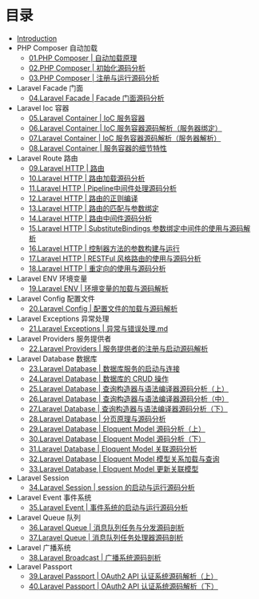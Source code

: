 # 目录

* [Introduction](README.md)
* PHP Composer 自动加载
  * [01.PHP Composer | 自动加载原理](/1.PHP%20Composer%20|%20自动加载原理.md)
  * [02.PHP Composer | 初始化源码分析](/2.PHP%20Composer%20|%20初始化源码分析.md)
  * [03.PHP Composer | 注册与运行源码分析](/3.PHP%20Composer%20|%20注册与运行源码分析.md)
* Laravel Facade 门面
  * [04.Laravel Facade | Facade 门面源码分析](/4.Laravel%20Facade%20|%20Facade%20门面源码分析.md)
* Laravel Ioc 容器
  * [05.Laravel Container | IoC 服务容器](/5.Laravel%20Container%20|%20IoC%20服务容器.md)
  * [06.Laravel Container | IoC 服务容器源码解析（服务器绑定）](/6.Laravel%20Container%20|%20IoC%20服务容器源码解析（服务器绑定）.md)
  * [07.Laravel Container | IoC 服务容器源码解析（服务器解析）](/7.Laravel%20Container%20|%20IoC%20服务容器源码解析（服务器解析）.md)
  * [08.Laravel Container | 服务容器的细节特性](/8.Laravel%20Container%20|%20服务容器的细节特性.md)
* Laravel Route 路由
  * [09.Laravel HTTP | 路由](/9.Laravel%20HTTP%20|%20路由.md)
  * [10.Laravel HTTP | 路由加载源码分析](/10.Laravel%20HTTP%20|%20路由加载源码分析.md)
  * [11.Laravel HTTP | Pipeline中间件处理源码分析](/11.Laravel%20HTTP%20|%20Pipeline中间件处理源码分析.md)
  * [12.Laravel HTTP | 路由的正则编译](/12.Laravel%20HTTP%20|%20路由的正则编译.md)
  * [13.Laravel HTTP | 路由的匹配与参数绑定](/13Laravel%20HTTP%20|%20路由的匹配与参数绑定.md)
  * [14.Laravel HTTP | 路由中间件源码分析](/Laravel%20HTTP%20|%20路由中间件源码分析.md)
  * [15.Laravel HTTP | SubstituteBindings 参数绑定中间件的使用与源码解析](/Laravel%20HTTP%20|%20SubstituteBindings%20参数绑定中间件的使用与源码解析.md)
  * [16.Laravel HTTP | 控制器方法的参数构建与运行](/Laravel%20HTTP%20|%20控制器方法的参数构建与运行.md)
  * [17.Laravel HTTP | RESTFul 风格路由的使用与源码分析](/Laravel%20HTTP%20|%20RESTFul%20风格路由的使用与源码分析.md)
  * [18.Laravel HTTP | 重定向的使用与源码分析](/Laravel%20HTTP%20|%20重定向的使用与源码分析.md)
* Laravel ENV 环境变量
  * [19.Laravel ENV | 环境变量的加载与源码解析](/Laravel%20ENV%20|%20环境变量的加载与源码解析.md)
* Laravel Config 配置文件
  * [20.Laravel Config | 配置文件的加载与源码解析](/Laravel%20Config%20|%20配置文件的加载与源码解析.md)
* Laravel Exceptions 异常处理
  * [21.Laravel Exceptions | 异常与错误处理.md](/Laravel%20Exceptions%20|%20异常与错误处理.md)
* Laravel Providers 服务提供者
  * [22.Laravel Providers | 服务提供者的注册与启动源码解析](/Laravel%20Providers%20|%20服务提供者的注册与启动源码解析.md)
* Laravel Database 数据库
  * [23.Laravel Database | 数据库服务的启动与连接](/Laravel%20Database%20|%20数据库服务的启动与连接.md)
  * [24.Laravel Database | 数据库的 CRUD 操作](/Laravel%20Database%20|%20数据库的%20CRUD%20操作.md)
  * [25.Laravel Database | 查询构造器与语法编译器源码分析（上）](/Laravel%20Database%20|%20查询构造器与语法编译器源码分析（上）.md)
  * [26.Laravel Database | 查询构造器与语法编译器源码分析（中）](/Laravel%20Database%20|%20查询构造器与语法编译器源码分析（中）.md)
  * [27.Laravel Database | 查询构造器与语法编译器源码分析（下）](/Laravel%20Database%20|%20查询构造器与语法编译器源码分析（下）.md)
  * [28.Laravel Database | 分页原理与源码分析](/Laravel%20Database%20|%20分页原理与源码分析.md)
  * [29.Laravel Database | Eloquent Model 源码分析（上）](/Laravel%20Database%20|%20Eloquent%20Model%20源码分析（上）.md)
  * [30.Laravel Database | Eloquent Model 源码分析（下）](/Laravel%20Database%20|%20Eloquent%20Model%20源码分析（下）.md)
  * [31.Laravel Database | Eloquent Model 关联源码分析](/Laravel%20Database%20|%20Eloquent%20Model%20关联源码分析.md)
  * [32.Laravel Database | Eloquent Model 模型关系加载与查询](/Laravel%20Database%20|%20Eloquent%20Model%20模型关系加载与查询.md)
  * [33.Laravel Database | Eloquent Model 更新关联模型](/Laravel%20Database%20|%20Eloquent%20Model%20更新关联模型.md)
* Laravel Session 
  * [34.Laravel Session | session 的启动与运行源码分析](/Laravel%20Session%20|%20session%20的启动与运行源码分析.md)
* Laravel Event 事件系统
  * [35.Laravel Event | 事件系统的启动与运行源码分析](/Laravel%20Event%20|%20事件系统的启动与运行源码分析.md)
* Laravel Queue 队列
  * [36.Laravel Queue | 消息队列任务与分发源码剖析](/Laravel%20Queue%20|%20消息队列任务与分发源码剖析.md)
  * [37.Laravel Queue | 消息队列任务处理器源码剖析](/Laravel%20Queue%20|%20消息队列任务处理器源码剖析.md)
* Laravel 广播系统
  * [38.Laravel Broadcast | 广播系统源码剖析](/Laravel%20Broadcast%20|%20广播系统源码剖析.md)
* Laravel Passport
  * [39.Laravel Passport | OAuth2 API 认证系统源码解析（上）](/Laravel%20Passport%20|%20OAuth2%20API%20认证系统源码解析（上）.md)
  * [40.Laravel Passport | OAuth2 API 认证系统源码解析（下）](/Laravel%20Passport%20|%20OAuth2%20API%20认证系统源码解析（下）.md)

